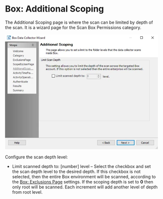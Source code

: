 # Box: Additional Scoping

The Additional Scoping page is where the scan can be limited by depth of the scan. It is a wizard
page for the Scan Box Permissions category.

![Box DC Wizard Additional Scoping page](../../../../../../static/img/product_docs/accessanalyzer/enterpriseauditor/admin/datacollector/box/additionalscoping.webp)

Configure the scan depth level:

- Limit scanned depth to: [number] level – Select the checkbox and set the scan depth level to the
  desired depth. If this checkbox is not selected, then the entire Box environment will be scanned,
  according to the [Box: Exclusions Page](exclusions.md) settings. If the scoping depth is set to
  **0** then only root will be scanned. Each increment will add another level of depth from root
  level.
